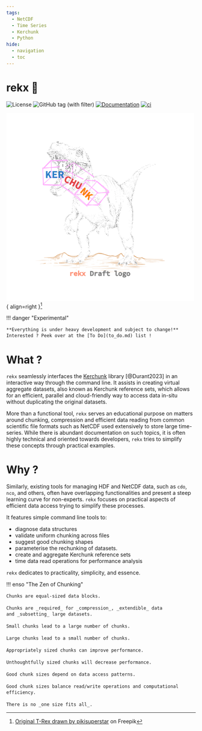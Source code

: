 ```yaml
---
tags:
  - NetCDF
  - Time Series
  - Kerchunk
  - Python
hide:
  - navigation
  - toc
---
```

# rekx 🦖

![License](https://img.shields.io/badge/License-EUPL--1.2-blue.svg)
![GitHub tag (with filter)](https://img.shields.io/github/v/tag/NikosAlexandris/rekx)
[![Documentation](https://img.shields.io/badge/Documentation-Available-green.svg)](https://nikosalexandris.github.io/rekx/)
[![ci](https://github.com/NikosAlexandris/rekx/actions/workflows/ci.yml/badge.svg)](https://github.com/NikosAlexandris/rekx/actions/workflows/ci.yml)

<!-- <figure markdown> -->
  ![rekx](images/rekx_document_72dpi.png){ align=right }[^*]
  <!-- <figcaption>Image caption</figcaption> -->
  [^*]: <a href="https://www.freepik.com/free-vector/hand-drawn-dinosaur-outline-illustration_58593460.htm#query=trex&position=47&from_view=search&track=sph&uuid=27caf12e-35ea-47ad-a113-2d4f5981f58f">Original T-Rex drawn by pikisuperstar</a> on Freepik
<!-- </figure> -->

!!! danger "Experimental"

    **Everything is under heavy development and subject to change!**
    Interested ? Peek over at the [To Do](to_do.md) list !


# What ?

`rekx` seamlessly interfaces
the [Kerchunk](https://fsspec.github.io/kerchunk/) library [@Durant2023]
in an interactive way through the command line.
It assists in creating virtual aggregate datasets,
also known as Kerchunk reference sets,
which allows for an efficient, parallel and cloud-friendly way
to access data in-situ without duplicating the original datasets.

More than a functional tool,
`rekx` serves an educational purpose on matters around
chunking, compression and efficient data reading
from common scientific file formats such as NetCDF
used extensively to store large time-series.
While there is abundant documentation on such topics,
it is often highly technical
and oriented towards developers,
`rekx` tries to simplify these concepts through practical examples.


# Why ?

Similarly,
existing tools for managing HDF and NetCDF data,
such as `cdo`, `nco`, and others,
often have overlapping functionalities
and present a steep learning curve for non-experts.
`rekx` focuses on practical aspects of efficient data access
trying to simplify these processes.

It features simple command line tools to:

- diagnose data structures
- validate uniform chunking across files
- suggest good chunking shapes
- parameterise the rechunking of datasets.
- create and aggregate Kerchunk reference sets
- time data read operations for performance analysis


`rekx` dedicates to practicality, simplicity, and essence.

!!! enso "The Zen of Chunking"

    Chunks are equal-sized data blocks.

    Chunks are _required_ for _compression_, _extendible_ data
    and _subsetting_ large datasets.
    
    Small chunks lead to a large number of chunks.
    
    Large chunks lead to a small number of chunks.

    Appropriately sized chunks can improve performance.
    
    Unthoughtfully sized chunks will decrease performance.
    
    Good chunk sizes depend on data access patterns.
    
    Good chunk sizes balance read/write operations and computational efficiency.
    
    There is no _one size fits all_.

